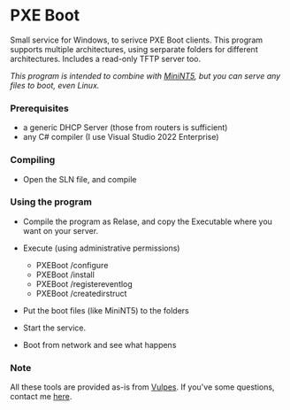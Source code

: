 # PXE Boot

Small service for Windows, to serivce PXE Boot clients.
This program supports multiple architectures, using serparate folders for different architectures.
Includes a read-only TFTP server too.

*This program is intended to combine with [MiniNT5](https://github.com/VulpesSARL/MiniNT5-Tools), but you can serve any files to boot, even Linux.*

### Prerequisites

* a generic DHCP Server (those from routers is sufficient)
* any C# compiler (I use Visual Studio 2022 Enterprise)

### Compiling

* Open the SLN file, and compile

### Using the program

* Compile the program as Relase, and copy the Executable where you want on your server.
* Execute (using administrative permissions)
	* PXEBoot /configure
	* PXEBoot /install
	* PXEBoot /registereventlog
	* PXEBoot /createdirstruct

* Put the boot files (like MiniNT5) to the folders
* Start the service.
* Boot from network and see what happens

### Note

All these tools are provided as-is from [Vulpes](https://vulpes.lu).
If you've some questions, contact me [here](https://go.vulpes.lu/contact).


